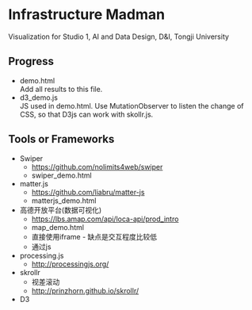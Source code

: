# Infrastructure Madman

Visualization for Studio 1, AI and Data Design, D&I, Tongji University

## Progress

* demo.html  
Add all results to this file.  
* d3_demo.js  
JS used in demo.html. Use MutationObserver to listen the change of CSS, so that D3js can work with skollr.js.

## Tools or Frameworks

* Swiper  
  * <https://github.com/nolimits4web/swiper>
  * swiper_demo.html
* matter.js  
  * <https://github.com/liabru/matter-js>
  * matterjs_demo.html
* 高德开放平台(数据可视化)  
  * <https://lbs.amap.com/api/loca-api/prod_intro>
  * map_demo.html
  * 直接使用iframe - 缺点是交互程度比较低
  * 通过js
* processing.js  
  * <http://processingjs.org/>
* skrollr
  * 视差滚动
  * <http://prinzhorn.github.io/skrollr/>
* D3
